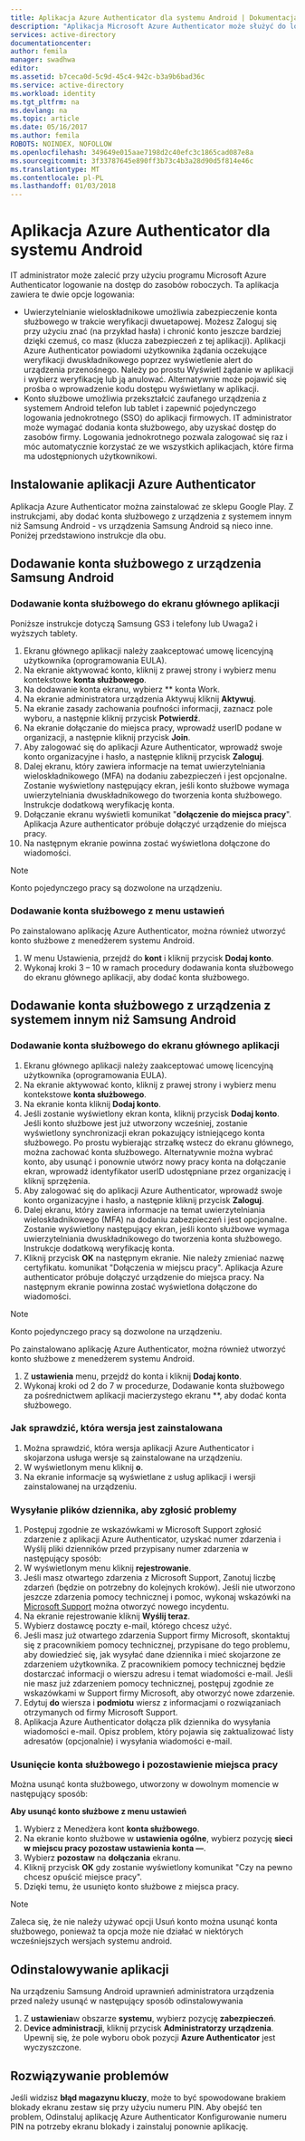 ```yaml
---
title: Aplikacja Azure Authenticator dla systemu Android | Dokumentacja firmy Microsoft
description: "Aplikacja Microsoft Azure Authenticator może służyć do logowania na dostęp do zasobów roboczych. Aplikacji Azure Authenticator powiadomi użytkownika żądania oczekujące weryfikacji dwuskładnikowego poprzez wyświetlenie alert do urządzenia przenośnego."
services: active-directory
documentationcenter: 
author: femila
manager: swadhwa
editor: 
ms.assetid: b7ceca0d-5c9d-45c4-942c-b3a9b6bad36c
ms.service: active-directory
ms.workload: identity
ms.tgt_pltfrm: na
ms.devlang: na
ms.topic: article
ms.date: 05/16/2017
ms.author: femila
ROBOTS: NOINDEX, NOFOLLOW
ms.openlocfilehash: 349649e015aae7198d2c40efc3c1865cad087e8a
ms.sourcegitcommit: 3f33787645e890ff3b73c4b3a28d90d5f814e46c
ms.translationtype: MT
ms.contentlocale: pl-PL
ms.lasthandoff: 01/03/2018
---
```

# <a name="azure-authenticator-for-android"></a>Aplikacja Azure Authenticator dla systemu Android
IT administrator może zalecić przy użyciu programu Microsoft Azure Authenticator logowanie na dostęp do zasobów roboczych. Ta aplikacja zawiera te dwie opcje logowania:

* Uwierzytelnianie wieloskładnikowe umożliwia zabezpieczenie konta służbowego w trakcie weryfikacji dwuetapowej. Możesz Zaloguj się przy użyciu znać (na przykład hasła) i chronić konto jeszcze bardziej dzięki czemuś, co masz (klucza zabezpieczeń z tej aplikacji). Aplikacji Azure Authenticator powiadomi użytkownika żądania oczekujące weryfikacji dwuskładnikowego poprzez wyświetlenie alert do urządzenia przenośnego. Należy po prostu Wyświetl żądanie w aplikacji i wybierz weryfikację lub ją anulować. Alternatywnie może pojawić się prośba o wprowadzenie kodu dostępu wyświetlany w aplikacji.
* Konto służbowe umożliwia przekształcić zaufanego urządzenia z systemem Android telefon lub tablet i zapewnić pojedynczego logowania jednokrotnego (SSO) do aplikacji firmowych. IT administrator może wymagać dodania konta służbowego, aby uzyskać dostęp do zasobów firmy. Logowania jednokrotnego pozwala zalogować się raz i móc automatycznie korzystać ze we wszystkich aplikacjach, które firma ma udostępnionych użytkownikowi.

## <a name="installing-the-azure-authenticator-app"></a>Instalowanie aplikacji Azure Authenticator
Aplikacja Azure Authenticator można zainstalować ze sklepu Google Play.
Z instrukcjami, aby dodać konta służbowego z urządzenia z systemem innym niż Samsung Android - vs urządzenia Samsung Android są nieco inne. Poniżej przedstawiono instrukcje dla obu.

## <a name="adding-the-work-account-from-samsung-android-device"></a>Dodawanie konta służbowego z urządzenia Samsung Android
### <a name="adding-the-work-account-through-the-app-home-screen"></a>Dodawanie konta służbowego do ekranu głównego aplikacji
Poniższe instrukcje dotyczą Samsung GS3 i telefony lub Uwaga2 i wyższych tablety.

1. Ekranu głównego aplikacji należy zaakceptować umowę licencyjną użytkownika (oprogramowania EULA).
2. Na ekranie aktywować konto, kliknij z prawej strony i wybierz menu kontekstowe **konta służbowego**.
3. Na dodawanie konta ekranu, wybierz ** konta Work.
4. Na ekranie administratora urządzenia Aktywuj kliknij **Aktywuj**.
5. Na ekranie zasady zachowania poufności informacji, zaznacz pole wyboru, a następnie kliknij przycisk **Potwierdź**.
6. Na ekranie dołączanie do miejsca pracy, wprowadź userID podane w organizacji, a następnie kliknij przycisk **Join**.
7. Aby zalogować się do aplikacji Azure Authenticator, wprowadź swoje konto organizacyjne i hasło, a następnie kliknij przycisk **Zaloguj**.
8. Dalej ekranu, który zawiera informacje na temat uwierzytelniania wieloskładnikowego (MFA) na dodaniu zabezpieczeń i jest opcjonalne. Zostanie wyświetlony następujący ekran, jeśli konto służbowe wymaga uwierzytelniania dwuskładnikowego do tworzenia konta służbowego. Instrukcje dodatkową weryfikację konta.
9. Dołączanie ekranu wyświetli komunikat "**dołączenie do miejsca pracy**". Aplikacja Azure authenticator próbuje dołączyć urządzenie do miejsca pracy.
10. Na następnym ekranie powinna zostać wyświetlona dołączone do wiadomości.

> [!NOTE]
> Konto pojedynczego pracy są dozwolone na urządzeniu.
> 
> 

### <a name="adding-the-work-account-from-the-settings-menu"></a>Dodawanie konta służbowego z menu ustawień
Po zainstalowano aplikację Azure Authenticator, można również utworzyć konto służbowe z menedżerem systemu Android.

1. W menu Ustawienia, przejdź do **kont** i kliknij przycisk **Dodaj konto**.
2. Wykonaj kroki 3 – 10 w ramach procedury dodawania konta służbowego do ekranu głównego aplikacji, aby dodać konta służbowego.

## <a name="adding-the-work-account-from-a-non-samsung-android-device"></a>Dodawanie konta służbowego z urządzenia z systemem innym niż Samsung Android
### <a name="adding-the-work-account-through-the-app-home-screen"></a>Dodawanie konta służbowego do ekranu głównego aplikacji
1. Ekranu głównego aplikacji należy zaakceptować umowę licencyjną użytkownika (oprogramowania EULA).
2. Na ekranie aktywować konto, kliknij z prawej strony i wybierz menu kontekstowe **konta służbowego**.
3. Na ekranie konta kliknij **Dodaj konto**.
4. Jeśli zostanie wyświetlony ekran konta, kliknij przycisk **Dodaj konto**. Jeśli konto służbowe jest już utworzony wcześniej, zostanie wyświetlony synchronizacji ekran pokazujący istniejącego konta służbowego. Po prostu wybierając strzałkę wstecz do ekranu głównego, można zachować konta służbowego. Alternatywnie można wybrać konto, aby usunąć i ponownie utwórz nowy pracy konta na dołączanie ekran, wprowadź identyfikator userID udostępniane przez organizację i kliknij sprzężenia.
5. Aby zalogować się do aplikacji Azure Authenticator, wprowadź swoje konto organizacyjne i hasło, a następnie kliknij przycisk **Zaloguj**.
6. Dalej ekranu, który zawiera informacje na temat uwierzytelniania wieloskładnikowego (MFA) na dodaniu zabezpieczeń i jest opcjonalne. Zostanie wyświetlony następujący ekran, jeśli konto służbowe wymaga uwierzytelniania dwuskładnikowego do tworzenia konta służbowego. Instrukcje dodatkową weryfikację konta.
7. Kliknij przycisk **OK** na następnym ekranie. Nie należy zmieniać nazwę certyfikatu.
   komunikat "Dołączenia w miejscu pracy". Aplikacja Azure authenticator próbuje dołączyć urządzenie do miejsca pracy.
   Na następnym ekranie powinna zostać wyświetlona dołączone do wiadomości.

> [!NOTE]
> Konto pojedynczego pracy są dozwolone na urządzeniu.
> 
> 

Po zainstalowano aplikację Azure Authenticator, można również utworzyć konto służbowe z menedżerem systemu Android.

1. Z **ustawienia** menu, przejdź do konta i kliknij **Dodaj konto**.
2. Wykonaj kroki od 2 do 7 w procedurze, Dodawanie konta służbowego za pośrednictwem aplikacji macierzystego ekranu **, aby dodać konta służbowego.

### <a name="how-to-find-out-which-version-is-installed"></a>Jak sprawdzić, która wersja jest zainstalowana
1. Można sprawdzić, która wersja aplikacji Azure Authenticator i skojarzona usługa wersje są zainstalowane na urządzeniu.
2. W wyświetlonym menu kliknij **o**.
3. Na ekranie informacje są wyświetlane z usług aplikacji i wersji zainstalowanej na urządzeniu.

### <a name="sending-log-files-to-report-issues"></a>Wysyłanie plików dziennika, aby zgłosić problemy
1. Postępuj zgodnie ze wskazówkami w Microsoft Support zgłosić zdarzenie z aplikacji Azure Authenticator, uzyskać numer zdarzenia i Wyślij pliki dzienników przed przypisany numer zdarzenia w następujący sposób:
2. W wyświetlonym menu kliknij **rejestrowanie**.
3. Jeśli masz otwartego zdarzenia z Microsoft Support, Zanotuj liczbę zdarzeń (będzie on potrzebny do kolejnych kroków). Jeśli nie utworzono jeszcze zdarzenia pomocy technicznej i pomoc, wykonaj wskazówki na [Microsoft Support](https://support.microsoft.com/en-us/contactus) można otworzyć nowego incydentu.
4. Na ekranie rejestrowanie kliknij **Wyślij teraz**.
5. Wybierz dostawcę poczty e-mail, którego chcesz użyć.
6. Jeśli masz już otwartego zdarzenia Support firmy Microsoft, skontaktuj się z pracownikiem pomocy technicznej, przypisane do tego problemu, aby dowiedzieć się, jak wysyłać dane dziennika i mieć skojarzone ze zdarzeniem użytkownika. Z pracownikiem pomocy technicznej będzie dostarczać informacji o wierszu adresu i temat wiadomości e-mail. Jeśli nie masz już zdarzeniem pomocy technicznej, postępuj zgodnie ze wskazówkami w Support firmy Microsoft, aby otworzyć nowe zdarzenie.
7. Edytuj **do** wiersza i **podmiotu** wiersz z informacjami o rozwiązaniach otrzymanych od firmy Microsoft Support.
8. Aplikacja Azure Authenticator dołącza plik dziennika do wysyłania wiadomości e-mail. Opisz problem, który pojawia się zaktualizować listy adresatów (opcjonalnie) i wysyłania wiadomości e-mail.

### <a name="deleting-the-work-account-and-leaving-your-workplace"></a>Usunięcie konta służbowego i pozostawienie miejsca pracy
Można usunąć konta służbowego, utworzony w dowolnym momencie w następujący sposób:

**Aby usunąć konto służbowe z menu ustawień**

1. Wybierz z Menedżera kont **konta służbowego**.
2. Na ekranie konto służbowe w **ustawienia ogólne**, wybierz pozycję **sieci w miejscu pracy pozostaw ustawienia konta —**.
3. Wybierz **pozostaw** na **dołączania** ekranu.
4. Kliknij przycisk **OK** gdy zostanie wyświetlony komunikat "Czy na pewno chcesz opuścić miejsce pracy".
5. Dzięki temu, że usunięto konto służbowe z miejsca pracy.

> [!NOTE]
> Zaleca się, że nie należy używać opcji Usuń konto można usunąć konta służbowego, ponieważ ta opcja może nie działać w niektórych wcześniejszych wersjach systemu android.
> 
> 

## <a name="uninstalling-the-app"></a>Odinstalowywanie aplikacji
Na urządzeniu Samsung Android uprawnień administratora urządzenia przed należy usunąć w następujący sposób odinstalowywania 

1. Z **ustawienia**w obszarze **systemu**, wybierz pozycję **zabezpieczeń**.
2. D**evice administracji**, kliknij przycisk **Administratorzy urządzenia**. Upewnij się, że pole wyboru obok pozycji **Azure Authenticator** jest wyczyszczone.

## <a name="troubleshooting"></a>Rozwiązywanie problemów
Jeśli widzisz **błąd magazynu kluczy**, może to być spowodowane brakiem blokady ekranu zestaw się przy użyciu numeru PIN. Aby obejść ten problem, Odinstaluj aplikację Azure Authenticator Konfigurowanie numeru PIN na potrzeby ekranu blokady i zainstaluj ponownie aplikację.

